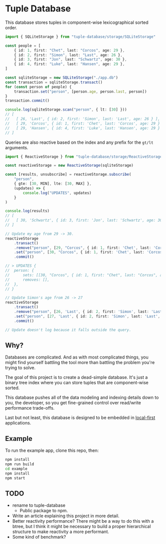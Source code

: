 # Tuple Database

This database stores tuples in component-wise lexicographical sorted order.

```ts
import { SQLiteStorage } from "tuple-database/storage/SQLiteStorage"

const people = [
	{ id: 1, first: "Chet", last: "Corcos", age: 29 },
	{ id: 2, first: "Simon", last: "Last", age: 26 },
	{ id: 3, first: "Jon", last: "Schwartz", age: 30 },
	{ id: 4, first: "Luke", last: "Hansen", age: 29 },
]

const sqliteStorage = new SQLiteStorage("./app.db")
const transaction = sqliteStorage.transact()
for (const person of people) {
	transaction.set("person", [person.age, person.last, person])
}
transaction.commit()

console.log(sqliteStorage.scan("person", { lt: [30] }))
// [
//   [ 26, 'Last', { id: 2, first: 'Simon', last: 'Last', age: 26 } ],
//   [ 29, 'Corcos', { id: 1, first: 'Chet', last: 'Corcos', age: 29 } ],
//   [ 29, 'Hansen', { id: 4, first: 'Luke', last: 'Hansen', age: 29 } ]
// ]
```

Queries are also reactive based on the index and any prefix for the `gt/lt` arguments.

```ts
import { ReactiveStorage } from "tuple-database/storage/ReactiveStorage"

const reactiveStorage = new ReactiveStorage(sqliteStorage)

const [results, unsubscribe] = reactiveStorage.subscribe(
	"person",
	{ gte: [30, MIN], lte: [30, MAX] },
	(updates) => {
		console.log("UPDATES", updates)
	}
)

console.log(results)
// [
//   [ 30, 'Schwartz', { id: 3, first: 'Jon', last: 'Schwartz', age: 30 } ]
// ]

// Update my age from 29 -> 30.
reactiveStorage
	.transact()
	.remove("person", [29, "Corcos", { id: 1, first: 'Chet', last: 'Corcos', age: 29 }])
	.set("person", [30, "Corcos", { id: 1, first: 'Chet', last: 'Corcos', age: 30 }])
	.commit()

// > UPDATES {
// 	person: {
// 		sets: [[30, "Corcos", { id: 1, first: "Chet", last: "Corcos", age: 30 }]],
// 		removes: [],
// 	},
// }

// Update Simon's age from 26 -> 27
reactiveStorage
	.transact()
	.remove("person", [26, 'Last', { id: 2, first: 'Simon', last: 'Last', age: 26 }])
	.set("person", [27, 'Last', { id: 2, first: 'Simon', last: 'Last', age: 27 }])
	.commit()

// Update doesn't log because it falls outside the query.
```

## Why?

Databases are complicated. And as with most complicated things, you might find yourself battling the tool more than battling the problem you're trying to solve.

The goal of this project is to create a dead-simple database. It's just a binary tree index where you can store tuples that are component-wise sorted.

This database pushes all of the data modeling and indexing details down to you, the developer, so you get fine-grained control over read/write performance trade-offs.

Last but not least, this database is designed to be embedded in [local-first](https://www.inkandswitch.com/local-first.html) applications.

## Example

To run the example app, clone this repo, then:

```sh
npm install
npm run build
cd example
npm install
npm start
```

## TODO

- rename to tuple-database
	- Public package to npm.
- Write an article explaining this project in more detail.
- Better reactivity performance?
	There might be a way to do this with a btree, but I think it might be necessary to build
	a proper hierarchical structure to make reactivity a more performant.
- Some kind of benchmark?
